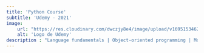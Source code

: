 ```yaml
---
title: 'Python Course'
subtitle: 'Udemy - 2021'
image:
    url: "https://res.cloudinary.com/dwczjy8e4/image/upload/v1695153462/portfolio/udemy_qfxmgg.svg"
    alt: 'Logo de Udemy'
description : "Language fundamentals | Object-oriented programming | Modularization | Generator functions and decorators | File handling."
---
```

